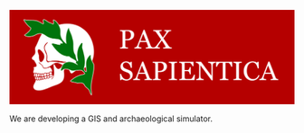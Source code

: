 [![PAX SAPIENTICA Logo](https://raw.githubusercontent.com/AsPJT/PAX_SAPIENTICA/main/Image/TitleLogo.svg)](https://github.com/AsPJT/PAX_SAPIENTICA)

We are developing a GIS and archaeological simulator.
